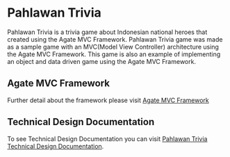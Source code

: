 # Pahlawan Trivia
Pahlawan Trivia is a trivia game about Indonesian national heroes that created using the Agate MVC Framework. Pahlawan Trivia game was made as a sample game with an MVC(Model View Controller) architecture using the Agate MVC Framework. This game is also an example of implementing an object and data driven game using the Agate MVC Framework.

## Agate MVC Framework
Further detail about the framework please visit [Agate MVC Framework](https://github.com/AgateInternational/MVC.git)

## Technical Design Documentation
To see Technical Design Documentation you can visit [Pahlawan Trivia Technical Design Documentation](https://syarawy.notion.site/Pahlawan-Trivia-Game-7cdff786c6a74c3b9055810f2c3b10cc).

